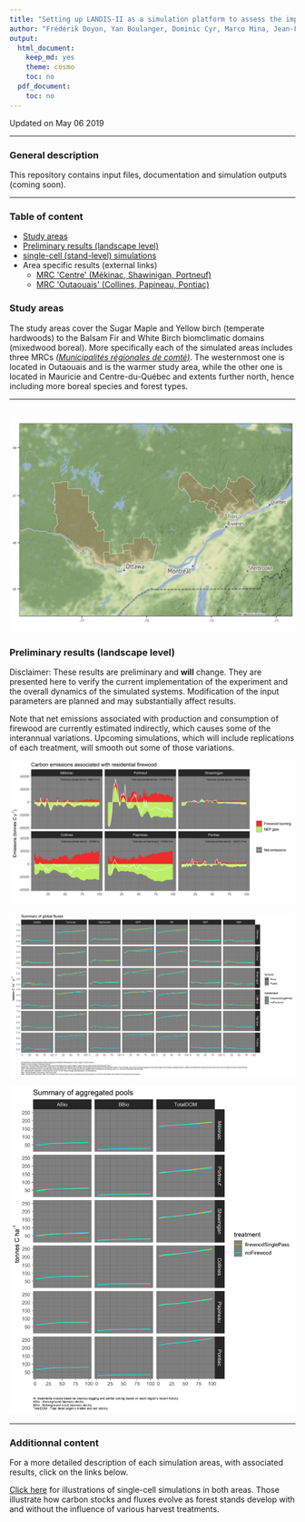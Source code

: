 ```yaml
---
title: "Setting up LANDIS-II as a simulation platform to assess the impact of firewood harvesting on carbon stocks in the temperate forest of Eastern Canada"
author: "Frédérik Doyon, Yan Boulanger, Dominic Cyr, Marco Mina, Jean-François Sénécal.\nRepository maintained by Dominic Cyr"
output:
  html_document:
    keep_md: yes
    theme: cosmo
    toc: no
  pdf_document:
    toc: no
---
```


Updated on May 06 2019


-------


### General description

This repository contains input files, documentation and simulation outputs (coming soon).

-----------

### Table of content
- [Study areas][01]
- [Preliminary results (landscape level)][02]
- [single-cell (stand-level) simulations][03]
- Area specific results (external links)
    + [MRC 'Centre' (Mékinac, Shawinigan, Portneuf)][04]
    + [MRC 'Outaouais' (Collines, Papineau, Pontiac)][05]

[01]: #study-areas
[02]: https://github.com/dcyr/firewood_landis/blob/master/README.md#preliminary-results-landscape-level
[03]: #single-cell-simulations
[04]: https://github.com/dcyr/firewood_landis/blob/master/MRCCentre.md
[05]: https://github.com/dcyr/firewood_landis/blob/master/MRCOuta.md


### Study areas

The study areas cover the Sugar Maple and Yellow birch (temperate hardwoods) to the Balsam Fir and White Birch biomclimatic domains (mixedwood boreal). More specifically each of the simulated areas includes three MRCs [_(Municipalités régionales de comté)_][3]. The westernmost one is located in Outaouais and is the warmer study area, while the other one is located in Mauricie and Centre-du-Québec and extents further north, hence including more boreal species and forest types.

-----------  





![](figures/studyArea.png)
-----------


### Preliminary results (landscape level)
Disclaimer: These results are preliminary and __will__ change. They are presented here to verify the current implementation of the experiment and the overall dynamics of the simulated systems. Modification of the input parameters are planned and may substantially affect results.

Note that net emissions associated with production and consumption of firewood are currently estimated indirectly, which causes some of the interannual variations. Upcoming simulations, which will include replications of each treatment, will smooth out some of those variations.
  
  
![](figures/emissions_Firewood.png)

  
   
![](figures/fluxes_Summary.png)

  

![](figures/pools_Summary.png)


-----------


### Additionnal content

For a more detailed description of each simulation areas, with associated results, click on the links below.



[Click here][4] for illustrations of single-cell simulations in both areas. Those illustrate how carbon stocks and fluxes evolve as forest stands develop with and without the influence of various harvest treatments.



[3]: https://en.wikipedia.org/wiki/Regional_county_municipality
[4]: https://github.com/dcyr/firewood_landis/blob/master/singleCellSims.md


